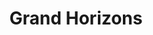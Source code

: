 ---
title: Grand Horizons
poster: /assets/uploads/grand-horizons.jpg
header: ''
description: Second Stage presents Bess Wohl's Broadway-debut drama.
theater: The Helen Hayes Theater
preview: '2019-12-20'
opening: '2020-01-23'
closing: '2020-03-01'
tonyaward: false
criticspick: false
trailer: 'https://www.youtube.com/watch?v=NJ_StlUwY84'
website: 'https://2st.com/shows/grand-horizons'
tickets:
  - highlight: true
    info: 'https://www.todaytix.com/x/nyc/shows/19706-grand-horizons-on-broadway'
    title: $35 Rush
    type: digitalRush
  - highlight: false
    info: >-
      STUDENT ACCESS $25, one hour prior to curtain. 1 ticket per full-time high
      school or college student ID.
    title: $25 Student
    type: studentRush
  - highlight: false
    info: >-
      $30 tickets are available to people age 30 and under for all Second Stage
      productions! Simply use promo code 30UNDER30 to access tickets.
    title: $30 Under 30
    type: thirtyUnder
  - highlight: false
    info: 'https://cart.2st.com/events'
    title: $79-$199
    type: regular
---